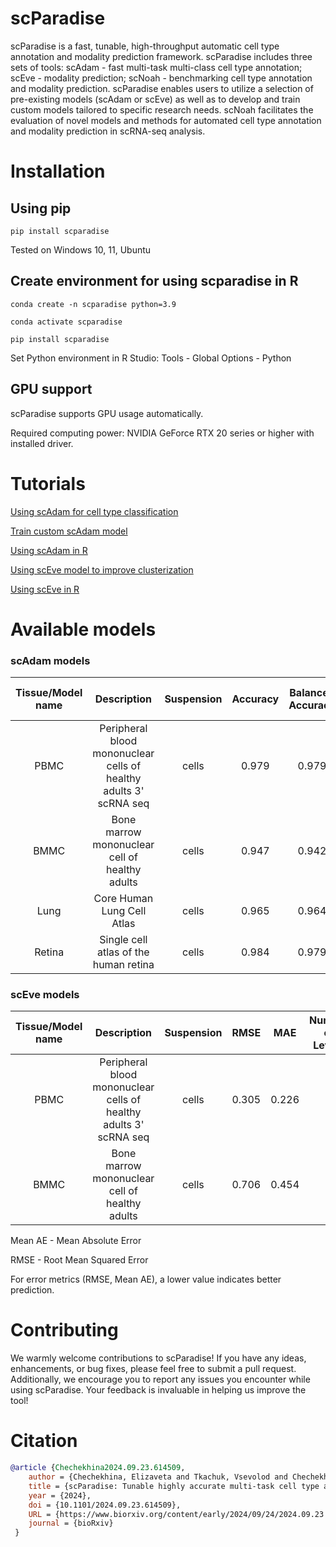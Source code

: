 # scParadise
scParadise is a fast, tunable, high-throughput automatic cell type annotation and modality prediction framework. scParadise includes three sets of tools: scAdam - fast multi-task multi-class cell type annotation; scEve - modality prediction; scNoah - benchmarking cell type annotation and modality prediction. scParadise enables users to utilize a selection of pre-existing models (scAdam or scEve) as well as to develop and train custom models tailored to specific research needs. scNoah facilitates the evaluation of novel models and methods for automated cell type annotation and modality prediction in scRNA-seq analysis.

# Installation
## Using pip
```console
pip install scparadise
```
Tested on Windows 10, 11, Ubuntu

## Create environment for using scparadise in R
```console
conda create -n scparadise python=3.9
```
```console
conda activate scparadise
```
```console
pip install scparadise
```
Set Python environment in R Studio: Tools - Global Options - Python

## GPU support
scParadise supports GPU usage automatically.

Required computing power: NVIDIA GeForce RTX 20 series or higher with installed driver.

# Tutorials

[Using scAdam for cell type classification](https://github.com/Chechekhins/scParadise/blob/main/scripts_package/scAdam_predict.ipynb)

[Train custom scAdam model](https://github.com/Chechekhins/scParadise/blob/main/scripts_package/scAdam_predict.ipynb)

[Using scAdam in R](https://github.com/Chechekhins/scParadise/blob/main/scripts_package/scAdam_predict_R.R)

[Using scEve model to improve clusterization](https://github.com/Chechekhins/scParadise/blob/main/scripts_package/scAdam_predict.ipynb)

[Using scEve in R](https://github.com/Chechekhins/scParadise/blob/main/scripts_package/scEve_predict_R.R)

# Available models
### scAdam models
| Tissue/Model name | Description | Suspension | Accuracy | Balanced Accuracy | Number of Levels |
| :---: | :---: | :---: | :---: | :---: | :---: |
| PBMC  | Peripheral blood mononuclear cells of healthy adults 3' scRNA seq  | cells | 0.979 | 0.979 | 3 | 
| BMMC  | Bone marrow mononuclear cell of healthy adults  | cells | 0.947 | 0.942 | 3 | 
| Lung  | Core Human Lung Cell Atlas | cells | 0.965 | 0.964 | 5 | 
| Retina  | Single cell atlas of the human retina | cells | 0.984 | 0.979 | 4 | 

### scEve models
| Tissue/Model name | Description | Suspension | RMSE | MAE | Number of Levels |
| :---: | :---: | :---: | :---: | :---: | :---: |
| PBMC  | Peripheral blood mononuclear cells of healthy adults 3' scRNA seq  | cells | 0.305 | 0.226 | 3 | 
| BMMC  | Bone marrow mononuclear cell of healthy adults  | cells | 0.706 | 0.454 | 3 | 

Mean AE - Mean Absolute Error

RMSE - Root Mean Squared Error

For error metrics (RMSE, Mean AE), a lower value indicates better prediction.

# Contributing

We warmly welcome contributions to scParadise! If you have any ideas, enhancements, or bug fixes, please feel free to submit a pull request. Additionally, we encourage you to report any issues you encounter while using scParadise. Your feedback is invaluable in helping us improve the tool!

# Citation
```bibtex
@article {Chechekhina2024.09.23.614509,
	author = {Chechekhina, Elizaveta and Tkachuk, Vsevolod and Chechekhin, Vadim},
	title = {scParadise: Tunable highly accurate multi-task cell type annotation and surface protein abundance prediction},
	year = {2024},
	doi = {10.1101/2024.09.23.614509},
	URL = {https://www.biorxiv.org/content/early/2024/09/24/2024.09.23.614509},
	journal = {bioRxiv}
 }
```


 
